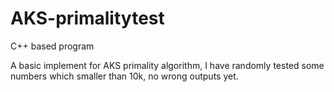 # AKS-primalitytest
C++ based program

A basic implement for AKS primality algorithm, I have randomly tested some numbers which smaller than 10k, no wrong outputs yet.
